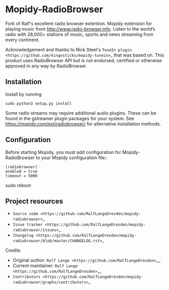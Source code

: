 # Mopidy-RadioBrowser

Fork of Ralf's excellent radio browser extention. Mopidy extension for playing music from http://www.radio-browser.info. Listen to the world’s radio with 28,000+ stations of music, sports and news streaming from every continent.

Acknowledgement and thanks to Nick Steel's `TuneIn plugin <https://github.com/kingosticks/mopidy-tunein>`_ that was based on.
This product uses RadioBrowser API but is not endorsed, certified or otherwise approved in any way by RadioBrowser.

## Installation

Install by running

    sudo python3 setup.py install

Some radio streams may require additional audio plugins.
These can be found in the gstreamer plugin packages for your system.
See https://mopidy.com/ext/radiobrowser/ for alternative installation methods.


## Configuration


Before starting Mopidy, you must add configuration for
Mopidy-RadioBrowser to your Mopidy configuration file::

    [radiobrowser]
    enabled = true
    timeout = 5000

sudo reboot

## Project resources

- `Source code <https://github.com/RalfLangeDresden/mopidy-radiobrowser>`_
- `Issue tracker <https://github.com/RalfLangeDresden/mopidy-radiobrowser/issues>`_
- `Changelog <https://github.com/RalfLangeDresden/mopidy-radiobrowser/blob/master/CHANGELOG.rst>`_


Credits

- Original author: `Ralf Lange <https://github.com/RalfLangeDresden>`__
- Current maintainer: `Ralf Lange <https://github.com/RalfLangeDresden>`__
- `Contributors <https://github.com/RalfLangeDresden/mopidy-radiobrowser/graphs/contributors>`_
